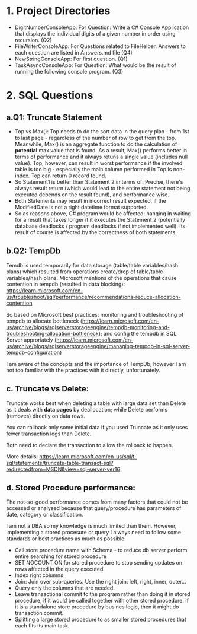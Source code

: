 # 1. Project Directories
- DigitNumberConsoleApp: For Question: Write a C# Console Application that displays the individual digits of a given number in
order using recursion. (Q2)
- FileWriterConsoleApp: For Questions related to FileHelper. Answers to each question are listed in Answers.md file (Q4)
- NewStringConsoleApp: For first question. (Q1)
- TaskAsyncConsoleApp: For Question: What would be the result of running the following console program. (Q3)

# 2. SQL Questions
## a.Q1: Truncate Statement
- Top vs Max(): Top needs to do the sort data in the query plan - from 1st to last page - regardless of the number of row to get from the top. Meanwhile, Max() is an aggregate function to do the calculation of **potential** max value that is found. As a result, Max() performs better in terms of performance and it always retuns a single value (includes null value). Top, however, can result in worst performance if the involved table is too big - especially the main column performed in Top is non-index. Top can return 0 record found.
- So Statement1 is better than Statement 2 in terms of: Precise, there's always result return (which would lead to the entire statement not being executed depends on the result found), and performance wise.
- Both Statements may result in incorrect result expected, if the ModifiedDate is not a right datetime format supported.
- So as reasons above, C# program would be affected: hanging in waiting for a result that takes longer if it executes the Statement 2 (potentially database deadlocks / program deadlocks if not implemented well). Its result of course is affected by the correctness of both statements.

## b.Q2: TempDb

Temdb is used temporarily for data storage (table/table variables/hash plans) which resulted from operations create/drop of table/table variables/hash plans. 
Microsoft mentions of the operations that cause contention in tempdb (resulted in data blocking): https://learn.microsoft.com/en-us/troubleshoot/sql/performance/recommendations-reduce-allocation-contention

So based on Microsoft best practices: monitoring and troubleshooting of tempdb to allocate bottleneck (https://learn.microsoft.com/en-us/archive/blogs/sqlserverstorageengine/tempdb-monitoring-and-troubleshooting-allocation-bottleneck); and config the tempdb in SQL Server approriately (https://learn.microsoft.com/en-us/archive/blogs/sqlserverstorageengine/managing-tempdb-in-sql-server-tempdb-configuration)

I am aware of the concepts and the importance of TempDb; however I am not too familiar with the practices with it directly, unfortunately.

## c. Truncate vs Delete:
Truncate works best when deleting a table with large data set than Delete as it deals with **data pages** by deallocation; while Delete performs (removes) directly on data rows.

You can rollback only some initial data if you used Truncate as it only uses fewer transaction logs than Delete.

Both need to declare the transaction to allow the rollback to happen.

More details: https://learn.microsoft.com/en-us/sql/t-sql/statements/truncate-table-transact-sql?redirectedfrom=MSDN&view=sql-server-ver16

## d. Stored Procedure performance:
The not-so-good performance comes from many factors that could not be accessed or analysed because that query/procedure has parameters of date, category or classification.

I am not a DBA so my knowledge is much limited than them. However, implementing a stored procesure or query I always need to follow some standards or best practices as much as possible:
- Call store procedure name with Schema - to reduce db server perform entire searching for stored procedure
- SET NOCOUNT ON for stored procedure to stop sending updates on rows affected in the query executed.
- Index right columns
- Join: Join over sub-queries. Use the right join: left, right, inner, outer... 
- Query only the columns that are needed.
- Leave transactional commit to the program rather than doing it in stored procedure, if it would be called together with other stored procedure. If it is a standalone store procedure by busines logic, then it might do transaction commit.
- Splitting a large stored procedure to as smaller stored procedures that each fits its main task.